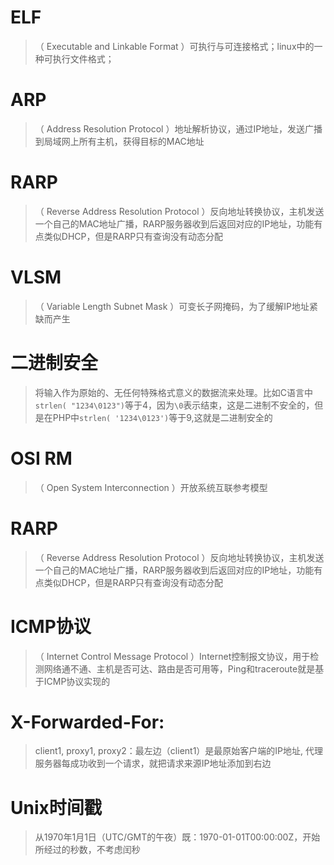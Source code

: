 
# ELF
>（ Executable and Linkable Format ）可执行与可连接格式；linux中的一种可执行文件格式；
# ARP
>（ Address Resolution Protocol ）地址解析协议，通过IP地址，发送广播到局域网上所有主机，获得目标的MAC地址
#  RARP
>（ Reverse Address Resolution Protocol ）反向地址转换协议，主机发送一个自己的MAC地址广播，RARP服务器收到后返回对应的IP地址，功能有点类似DHCP，但是RARP只有查询没有动态分配
#  VLSM
>（ Variable Length Subnet Mask ）可变长子网掩码，为了缓解IP地址紧缺而产生
#  二进制安全
>将输入作为原始的、无任何特殊格式意义的数据流来处理。比如C语言中`strlen( "1234\0123")`等于4，因为`\0`表示结束，这是二进制不安全的，但是在PHP中`strlen( '1234\0123')`等于9,这就是二进制安全的
#  OSI RM
>（ Open System Interconnection ）开放系统互联参考模型
#  RARP
>（ Reverse Address Resolution Protocol ）反向地址转换协议，主机发送一个自己的MAC地址广播，RARP服务器收到后返回对应的IP地址，功能有点类似DHCP，但是RARP只有查询没有动态分配
# ICMP协议
>（ Internet Control Message Protocol ）Internet控制报文协议，用于检测网络通不通、主机是否可达、路由是否可用等，Ping和traceroute就是基于ICMP协议实现的
#  X-Forwarded-For:
>client1, proxy1, proxy2：最左边（client1）是最原始客户端的IP地址, 代理服务器每成功收到一个请求，就把请求来源IP地址添加到右边
# Unix时间戳
>从1970年1月1日（UTC/GMT的午夜）既：1970-01-01T00:00:00Z，开始所经过的秒数，不考虑闰秒
